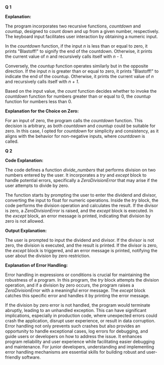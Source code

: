 **Q 1**

**Explanation:**

The program incorporates two recursive functions, *countdown* and
*countup*, designed to count down and up from a given number,
respectively. The keyboard input facilitates user interaction by
obtaining a numeric input.

In the *countdown* function, if the input *n* is less than or equal to
zero, it prints \"Blastoff!\" to signify the end of the countdown.
Otherwise, it prints the current value of *n* and recursively calls
itself with *n - 1*.

Conversely, the *countup* function operates similarly but in the
opposite direction. If the input *n* is greater than or equal to zero,
it prints \"Blastoff!\" to indicate the end of the countup. Otherwise,
it prints the current value of *n* and recursively calls itself with *n + 1*.

Based on the input value, the *count* function decides whether to invoke
the *countdown* function for numbers greater than or equal to 0, the
*countup* function for numbers less than 0.

**Explanation for the Choice on Zero:**

For an input of zero, the program calls the *countdown* function. This
decision is arbitrary, as both *countdown* and *countup* could be
suitable for zero. In this case, I opted for *countdown* for simplicity
and consistency, as it aligns with the behavior for non-negative inputs,
where *countdown* is called.

**Q 2**

**Code Explanation:**

The code defines a function *divide\_numbers* that performs division on
two numbers entered by the user. It incorporates a *try* and *except*
block to handle potential errors, specifically a *ZeroDivisionError*
that may arise if the user attempts to divide by zero.

The function starts by prompting the user to enter the dividend and
divisor, converting the input to float for numeric operations. Inside
the *try* block, the code performs the division operation and calculates
the result. If the divisor is zero, a *ZeroDivisionError* is raised, and
the *except* block is executed. In the *except* block, an error message
is printed, indicating that division by zero is not allowed.

**Output Explanation:**

The user is prompted to input the dividend and divisor. If the divisor
is not zero, the division is executed, and the result is printed. If the
divisor is zero, the *except* block is triggered, and an error message
is printed, notifying the user about the division by zero restriction.

**Explanation of Error Handling:**

Error handling in expressions or conditions is crucial for maintaining
the robustness of a program. In this program, the *try* block attempts
the division operation, and if a division by zero occurs, the program
raises a *ZeroDivisionError* with a meaningful error message. The
*except* block catches this specific error and handles it by printing
the error message.

If the division by zero error is not handled, the program would
terminate abruptly, leading to an unhandled exception. This can have
significant implications, especially in production code, where
unexpected errors could crash the application, disrupt user experience,
or result in data corruption. Error handling not only prevents such
crashes but also provides an opportunity to handle exceptional cases,
log errors for debugging, and guide users or developers on how to
address the issue. It enhances program reliability and user experience
while facilitating easier debugging and maintenance. For junior
developers, understanding and implementing error handling mechanisms are
essential skills for building robust and user-friendly software.
